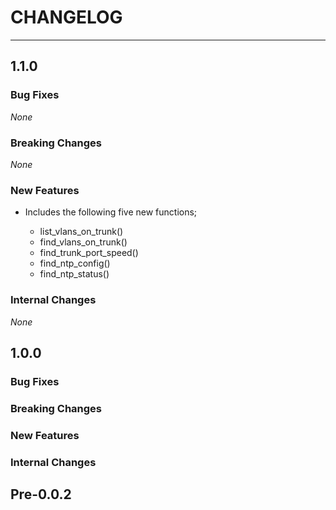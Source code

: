 # CHANGELOG

---

## 1.1.0

### Bug Fixes

_None_

### Breaking Changes

_None_

### New Features

* Includes the following five new functions;

  * list_vlans_on_trunk()
  * find_vlans_on_trunk()
  * find_trunk_port_speed()
  * find_ntp_config()
  * find_ntp_status()

### Internal Changes

_None_

## 1.0.0

### Bug Fixes

### Breaking Changes

### New Features

### Internal Changes

## Pre-0.0.2
